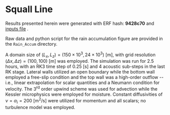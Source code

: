 # Squall Line

Results presented herein were generated with ERF hash: **9428c70** and [inputs file](https://github.com/erf-model/ERF/blob/9428c70c5c299fd8c11bc0b15634b917e16bdf7b/Exec/MoistRegTests/SquallLine_2D/inputs_moisture_Gabersek) .

Raw data and python script for the rain accumulation figure are provided in the `Rain_Accum` directory.
    
A domain size of $(L_x, L_z) = (150\times 10^3, 24\times 10^3)$ [m], with grid resolution $(\Delta x, \Delta z) = (100, 100)$ [m] was employed. The simulation was run for 2.5 hours, with an RK3 time step of 0.25 [s] and 4 acoustic sub-steps in the last RK stage. Lateral walls utilized an open boundary while the bottom wall employed a free-slip condition and the top wall was a high-order outflow -- i.e., linear extrapolation for scalar quantities and a Neumann condition for velocity. The 3$^\text{rd}$ order upwind scheme was used for advection while the Kessler microphysics were employed for moisture. Constant diffusivities of $\nu = \alpha_{i} = 200$ [m$^2$/s] were utilized for momentum and all scalars; no turbulence model was employed.
    
